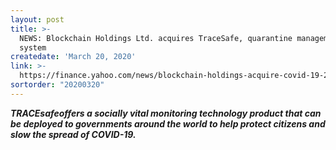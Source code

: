 ```yaml
---
layout: post
title: >-
  NEWS: Blockchain Holdings Ltd. acquires TraceSafe, quarantine management
  system
createdate: 'March 20, 2020'
link: >-
  https://finance.yahoo.com/news/blockchain-holdings-acquire-covid-19-205500276.html
sortorder: "20200320"
---
```

***TRACEsafeoffers a socially vital monitoring technology product that can be deployed to governments around the world to help protect citizens and slow the spread of COVID-19.***
